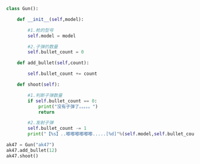 
<BlogInfo title="14.枪类开发" author="白日梦想猿" pv=0 read_times=0 pre_cost_time=0分25秒 category="面向对象" tag_list="['面向对象']" create_time="2020.02.25 15:28:55" update_time="2020.02.25 15:46:30" />

```python
class Gun():

    def __init__(self,model):

        #1.枪的型号
        self.model = model

        #2.子弹的数量
        self.bullet_count = 0

    def add_bullet(self,count):

        self.bullet_count += count

    def shoot(self):

        #1.判断子弹数量
        if self.bullet_count == 0:
            print("没有子弹了。。。。。")
            return

        #2.发射子弹
        self.bullet_count -= 1
        print("【%s】..嘟嘟嘟嘟嘟嘟.....[%d]"%(self.model,self.bullet_count))

ak47 = Gun("ak47")
ak47.add_bullet(12)
ak47.shoot()
```
